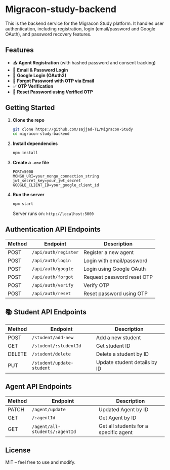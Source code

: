 # Migracon-study-backend

This is the backend service for the Migracon Study platform. It handles user authentication, including registration, login (email/password and Google OAuth), and password recovery features.

## Features

- 📥 **Agent Registration** (with hashed password and consent tracking)
- 🔐 **Email & Password Login**
- 🔁 **Google Login (OAuth2)**
- 📧 **Forgot Password with OTP via Email**
- ✅ **OTP Verification**
- 🔄 **Reset Password using Verified OTP**

## Getting Started

1. **Clone the repo**

   ```bash
   git clone https://github.com/sajjad-TL/Migracon-Study
   cd migracon-study-backend
   ```

2. **Install dependencies**

   ```bash
   npm install
   ```

3. **Create a `.env` file**

   ```env
   PORT=5000
   MONGO_URI=your_mongo_connection_string
   jwt_secret_key=your_jwt_secret
   GOOGLE_CLIENT_ID=your_google_client_id
   ```

4. **Run the server**

   ```bash
   npm start
   ```

   Server runs on: `http://localhost:5000`

## Authentication API Endpoints

| Method | Endpoint             | Description                |
| ------ | -------------------- | -------------------------- |
| POST   | `/api/auth/register` | Register a new agent       |
| POST   | `/api/auth/login`    | Login with email/password  |
| POST   | `/api/auth/google`   | Login using Google OAuth   |
| POST   | `/api/auth/forgot`   | Request password reset OTP |
| POST   | `/api/auth/verify`   | Verify OTP                 |
| POST   | `/api/auth/reset`    | Reset password using OTP   |

## 📚 Student API Endpoints

| Method | Endpoint                  | Description                  |
| ------ | ------------------------- | ---------------------------- |
| POST   | `/student/add-new`        | Add a new student            |
| GET    | `/student/:studentId`     | Get student ID               |
| DELETE | `/student/delete`         | Delete a student by ID       |
| PUT    | `/student/update-student` | Update student details by ID |

## Agent API Endpoints

| Method | Endpoint                       | Description                           |
| ------ | ------------------------------ | ------------------------------------- |
| PATCH  | `/agent/update`                | Updated Agent by ID                   |
| GET    | `/:agentId`                    | Get Agent by ID                       |
| GET    | `/agent/all-students/:agentId` | Get all students for a specific agent |

## License

MIT – feel free to use and modify.
